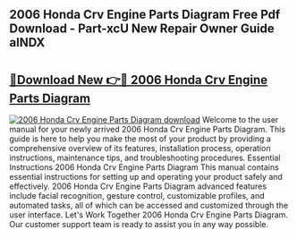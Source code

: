 ## 2006 Honda Crv Engine Parts Diagram Free Pdf Download - Part-xcU New Repair Owner Guide alNDX

# <h2><a href="http://dfjh8pc.blite.top/?on=2006+Honda+Crv+Engine+Parts+Diagram">🔗Download New 👉🔴 2006 Honda Crv Engine Parts Diagram</a></h2>

[![2006 Honda Crv Engine Parts Diagram download](https://i.imgur.com/lujVjoI.png)](http://dfjh8pc.blite.top/?on=2006+Honda+Crv+Engine+Parts+Diagram)
Welcome to the user manual for your newly arrived 2006 Honda Crv Engine Parts Diagram. This guide is here to help you make the most of your product by providing a comprehensive overview of its features, installation process, operation instructions, maintenance tips, and troubleshooting procedures. Essential Instructions 2006 Honda Crv Engine Parts Diagram This manual contains essential instructions for setting up and operating your product safely and effectively. 2006 Honda Crv Engine Parts Diagram advanced features include facial recognition, gesture control, customizable profiles, and automated tasks, all of which can be accessed and customized through the user interface. Let's Work Together 2006 Honda Crv Engine Parts Diagram. Our customer support team is ready to assist you in any way possible.
